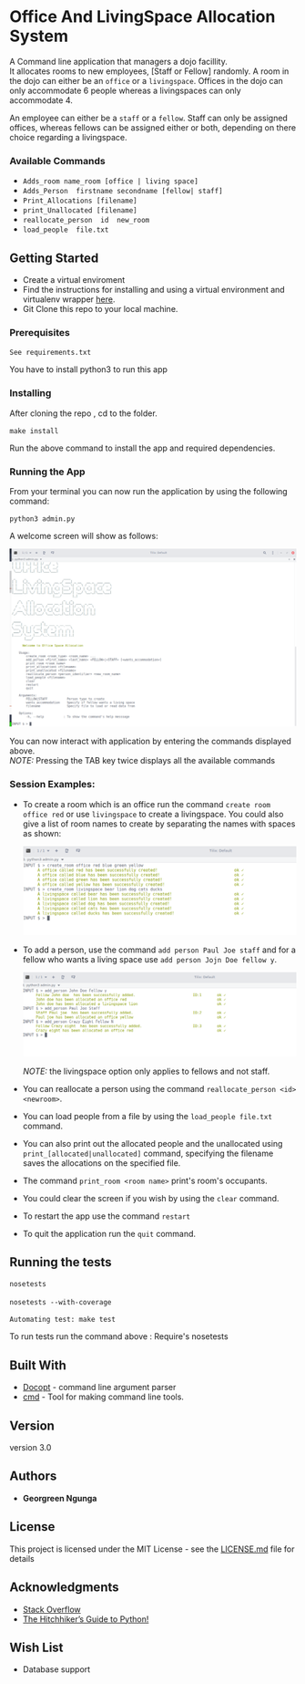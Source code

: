 # Office And LivingSpace Allocation System
A Command line application that managers a dojo facillity. <br/>
It allocates rooms to new employees, [Staff or Fellow] randomly.
A room in the dojo can either be an `office` or a `livingspace`. Offices in the dojo can only accommodate 6 people whereas a livingspaces can only accommodate 4.

An employee can either be a `staff` or a `fellow`. Staff can only be assigned offices, whereas fellows can be assigned either or both, depending on there choice regarding a livingspace.

### Available Commands

*	```Adds_room name_room [office | living space]``` <br/>
*	```Adds_Person  firstname secondname [fellow| staff]``` <br/>
*	```Print_Allocations [filename] ``` <br/>
*	```print_Unallocated [filename]``` <br/>
*   ```reallocate_person  id  new_room```<br/>
*   ```load_people  file.txt``` <br/>


## Getting Started

* Create a virtual enviroment <br/>
* Find the instructions for installing and using a virtual environment and virtualenv wrapper [here](http://docs.python-guide.org/en/latest/dev/virtualenvs/).
* Git Clone this repo to your local machine.


### Prerequisites

```
See requirements.txt
```
You have to install python3 to run this app

### Installing
After cloning the repo , cd to the folder.

```
make install
``` 
Run the above command to install the app and required dependencies.

### Running the App

From your terminal you can now run the application by using the following command: 

```
python3 admin.py
```

A welcome screen will show as follows: 

   ![home screen](assets/home.png)

You can now interact with application by entering the commands displayed above. <br/>
*NOTE:* Pressing the TAB key twice displays all the available commands

### Session Examples:
+ To create a room which is an office run the command `create room office red` or use `livingspace` to create a livingspace. You could also give a list of room names to create by separating the names with spaces as shown:

    ![create room](assets/createroom.png)

+ To add a person, use the command `add person Paul Joe staff` and for a fellow who wants a living space use `add person Jojn Doe fellow y`. 

    ![add person](assets/addperson.png)

    *NOTE:* the livingspace option only applies to fellows and not staff.

+ You can reallocate a person using the command `reallocate_person <id> <newroom>`.

+ You can load people from a file by using the `load_people file.txt` command.


+ You can also print out the allocated people and the unallocated using `print_[allocated|unallocated]` command, specifying the filename saves the allocations on the specified file. 

+ The command `print_room <room name>` print's room's occupants.

+ You could clear the screen if you wish by using the `clear` command.

+ To restart the app use the command `restart`

+ To quit the application run the `quit` command.


## Running the tests

```
nosetests

nosetests --with-coverage  
```

```
Automating test: make test

```
To run tests run the command above : Require's nosetests


## Built With

* [Docopt](http://docopt.org/) - command line argument parser
* [cmd](https://wiki.python.org/moin/CmdModule) - Tool for making command line tools.


## Version
version 3.0


## Authors

* **Georgreen Ngunga**


## License

This project is licensed under the MIT License - see the [LICENSE.md](LICENSE) file for details

## Acknowledgments

* [Stack Overflow](https://stackoverflow.com/)
* [The Hitchhiker’s Guide to Python!](http://python-guide-pt-br.readthedocs.io/en/latest/)

## Wish List
* Database support
